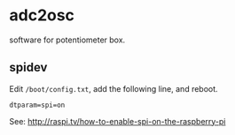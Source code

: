 adc2osc
=======

software for potentiometer box.

spidev
------

Edit `/boot/config.txt`, add the following line, and reboot.

    dtparam=spi=on

See: http://raspi.tv/how-to-enable-spi-on-the-raspberry-pi
